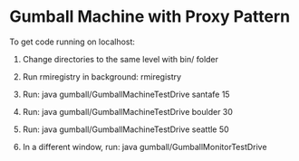 # Gumball Machine with Proxy Pattern

To get code running on localhost: 

1. Change directories to the same level with bin/ folder

2. Run rmiregistry in background:
rmiregistry

3. Run:
java gumball/GumballMachineTestDrive santafe 15

4. Run:
java gumball/GumballMachineTestDrive boulder 30

5. Run:
java gumball/GumballMachineTestDrive seattle 50

6. In a different window, run:
java gumball/GumballMonitorTestDrive
